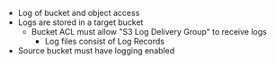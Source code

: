 - Log of bucket and object access
- Logs are stored in a target bucket
	- Bucket ACL must allow "S3 Log Delivery Group" to receive logs
		- Log files consist of Log Records
- Source bucket must have logging enabled